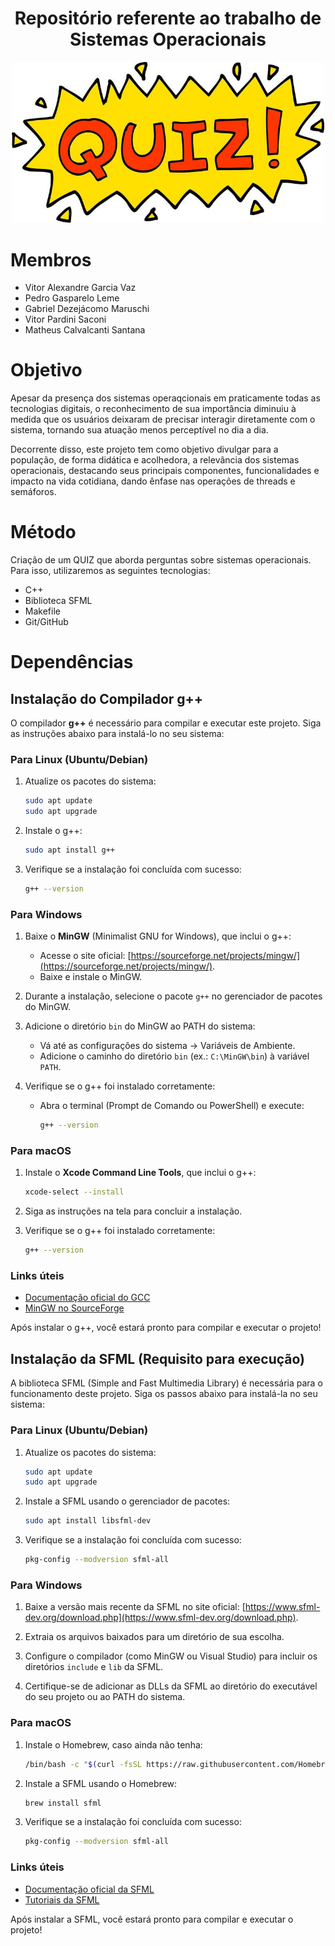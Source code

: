 

<h1 align="center">Repositório referente ao trabalho de Sistemas Operacionais</h1>

<div  align="center">
    <img 
        src="./assets/images/QuizImage.jpg"
        width="500px"
    />
</div>

# Membros

- Vitor Alexandre Garcia Vaz
- Pedro Gasparelo Leme
- Gabriel Dezejácomo Maruschi
- Vitor Pardini Saconi
- Matheus Calvalcanti Santana

# Objetivo

Apesar da presença dos sistemas operaqcionais em praticamente todas as tecnologias digitais, o reconhecimento de sua importância diminuiu à medida que os usuários deixaram de precisar interagir diretamente com o sistema, tornando sua atuação menos perceptível no dia a dia.

Decorrente disso, este projeto tem como objetivo divulgar para a população, de forma didática e acolhedora, a relevância dos sistemas operacionais, destacando seus principais componentes, funcionalidades e impacto na vida cotidiana, dando ênfase nas operações de threads e semáforos.

# Método

Criação de um QUIZ que aborda perguntas sobre sistemas operacionais. Para isso, utilizaremos as seguintes tecnologias:
- C++
- Biblioteca SFML
- Makefile
- Git/GitHub

# Dependências

## Instalação do Compilador g++

O compilador **g++** é necessário para compilar e executar este projeto. Siga as instruções abaixo para instalá-lo no seu sistema:

### Para Linux (Ubuntu/Debian)
1. Atualize os pacotes do sistema:
   ```bash
   sudo apt update
   sudo apt upgrade
   ```

2. Instale o g++:
   ```bash
   sudo apt install g++
   ```

3. Verifique se a instalação foi concluída com sucesso:
   ```bash
   g++ --version
   ```

### Para Windows
1. Baixe o **MinGW** (Minimalist GNU for Windows), que inclui o g++:
   - Acesse o site oficial: [https://sourceforge.net/projects/mingw/](https://sourceforge.net/projects/mingw/).
   - Baixe e instale o MinGW.

2. Durante a instalação, selecione o pacote `g++` no gerenciador de pacotes do MinGW.

3. Adicione o diretório `bin` do MinGW ao PATH do sistema:
   - Vá até as configurações do sistema → Variáveis de Ambiente.
   - Adicione o caminho do diretório `bin` (ex.: `C:\MinGW\bin`) à variável `PATH`.

4. Verifique se o g++ foi instalado corretamente:
   - Abra o terminal (Prompt de Comando ou PowerShell) e execute:
     ```bash
     g++ --version
     ```

### Para macOS
1. Instale o **Xcode Command Line Tools**, que inclui o g++:
   ```bash
   xcode-select --install
   ```

2. Siga as instruções na tela para concluir a instalação.

3. Verifique se o g++ foi instalado corretamente:
   ```bash
   g++ --version
   ```

### Links úteis
- [Documentação oficial do GCC](https://gcc.gnu.org/)
- [MinGW no SourceForge](https://sourceforge.net/projects/mingw/)

Após instalar o g++, você estará pronto para compilar e executar o projeto!

## Instalação da SFML (Requisito para execução)

A biblioteca SFML (Simple and Fast Multimedia Library) é necessária para o funcionamento deste projeto. Siga os passos abaixo para instalá-la no seu sistema:

### Para Linux (Ubuntu/Debian)
1. Atualize os pacotes do sistema:
   ```bash
   sudo apt update
   sudo apt upgrade
   ```

2. Instale a SFML usando o gerenciador de pacotes:
   ```bash
   sudo apt install libsfml-dev
   ```

3. Verifique se a instalação foi concluída com sucesso:
   ```bash
   pkg-config --modversion sfml-all
   ```

### Para Windows
1. Baixe a versão mais recente da SFML no site oficial: [https://www.sfml-dev.org/download.php](https://www.sfml-dev.org/download.php).

2. Extraia os arquivos baixados para um diretório de sua escolha.

3. Configure o compilador (como MinGW ou Visual Studio) para incluir os diretórios `include` e `lib` da SFML.

4. Certifique-se de adicionar as DLLs da SFML ao diretório do executável do seu projeto ou ao PATH do sistema.

### Para macOS
1. Instale o Homebrew, caso ainda não tenha:
   ```bash
   /bin/bash -c "$(curl -fsSL https://raw.githubusercontent.com/Homebrew/install/HEAD/install.sh)"
   ```

2. Instale a SFML usando o Homebrew:
   ```bash
   brew install sfml
   ```

3. Verifique se a instalação foi concluída com sucesso:
   ```bash
   pkg-config --modversion sfml-all
   ```

### Links úteis
- [Documentação oficial da SFML](https://www.sfml-dev.org/documentation/)
- [Tutoriais da SFML](https://www.sfml-dev.org/tutorials/)

Após instalar a SFML, você estará pronto para compilar e executar o projeto!